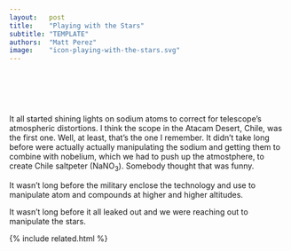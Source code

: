 ```yaml
---
layout:   post
title:    "Playing with the Stars"
subtitle: "TEMPLATE"
authors:  "Matt Perez"
image:    "icon-playing-with-the-stars.svg"
---
```


<div style="display:none;">
 <p></p>
</div>

<h1>&nbsp;</h1>
 <p>It all started shining lights on sodium atoms to correct for telescope&rsquo;s atmospheric distortions. I think the scope in the Atacam Desert, Chile, was the first one. Well, at least, that&rsquo;s the one I remember. It didn&rsquo;t take long before were actually actually manipulating the sodium and getting them to combine with nobelium, which we had to push up the atmostphere, to create Chile saltpeter (NaNO<sub>3</sub>). Somebody thought that was funny.</p>
 <p>It wasn&rsquo;t long before the military enclose the technology and use to manipulate atom and compounds at higher and higher altitudes.</p>
 <p>It wasn&rsquo;t long before it all leaked out and we were reaching out to manipulate the stars.</p>

{% include related.html %}